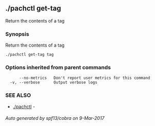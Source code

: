 ## ./pachctl get-tag

Return the contents of a tag

### Synopsis


Return the contents of a tag

```
./pachctl get-tag tag
```

### Options inherited from parent commands

```
      --no-metrics   Don't report user metrics for this command
  -v, --verbose      Output verbose logs
```

### SEE ALSO
* [./pachctl](./pachctl.md)	 - 

###### Auto generated by spf13/cobra on 9-Mar-2017
